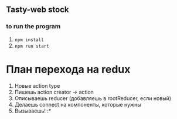 ## Tasty-web stock

### to run the program
1. `npm install`
2. `npm run start`


# План перехода на redux
1. Новые action type
2. Пишешь action creator -> action
3. Описываешь reducer (добавляешь в rootReducer, если новый)
4. Делаешь connect на компоненты, которые нужны
5. Вызываешь! :*
   